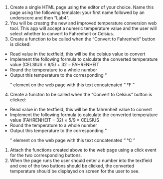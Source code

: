 1. Create a single HTML page using the editor of your choice. Name this page using the following template: your first name followed by an underscore and then “Lab4”.
2. You will be creatng the new and improved temperature conversion web tool. This app will accept a numeric temperature value and the user will select whether to convert to Fahrenheit or Celsius.
3. Create a function to be called when the “Convert to Fahrenheit” button is clicked:
- Read value in the textfield, this will be the celsius value to convert
- Implement the following formula to calculate the converted temperature value
(CELSIUS × 9/5) + 32 = FAHRENHEIT
- Round the temperature to a whole number
- Output this temperature to the corresponding “<p>” element on the web page with this text concatenated “ °F ”
4. Create a functon to be called when the “Convert to Celsius” button is clicked:
- Read value in the textfield, this will be the fahrenheit value to convert
- Implement the following formula to calculate the converted temperature value
(FAHRENHEIT − 32) × 5/9 = CELSIUS
- Round the temperature to a whole number
- Output this temperature to the corresponding “<p>” element on the web page with this text concatenated “ °C ”
1. Attach the functions created above to the web page using a click event for the two corresponding buttons.
2. When the page runs the user should enter a number into the textfield and one of the two buttons should be clicked, the converted temperature should be displayed on screen for the user to see.